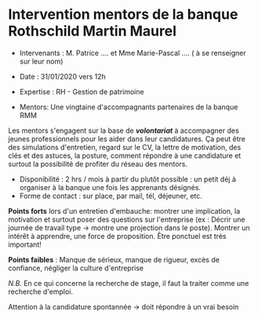# Intervention mentors de la banque Rothschild Martin Maurel

* Intervenants : M. Patrice ....  et Mme Marie-Pascal .... ( à se renseigner sur leur nom)
* Date : 31/01/2020 vers 12h

* Expertise : RH - Gestion de patrimoine

* Mentors: Une vingtaine d'accompagnants partenaires de la banque RMM

Les mentors s'engagent sur la base de ***volontariat*** à accompagner des jeunes professionnels pour les aider dans leur candidatures. Ça peut être des simulations d'entretien, regard sur le CV, la lettre de motivation, des clés et des astuces, la posture, comment répondre à une candidature et surtout la possibilité de profiter du réseau des mentors. 

* Disponibilité : 2 hrs / mois à partir du plutôt possible : un petit déj à organiser à la banque une fois les apprenants désignés.
* Forme de contact : sur place, par mail, tél, déjeuner, etc.

**Points forts** lors d'un entretien d'embauche:
montrer une implication, la motivation et surtout poser des questions sur l'entreprise (ex : Décrir une journée de travail type -> montre une projection dans le poste).
Montrer un intérêt à apprendre, une force de proposition.
Être ponctuel est très important!

**Points faibles** : Manque de sérieux, manque de rigueur, excès de confiance, négliger la culture d'entreprise 

*N.B.* En ce qui concerne la recherche de stage, il faut la traiter comme une recherche d'emploi. 

Attention à la candidature spontannée -> doit répondre à un vrai besoin


 